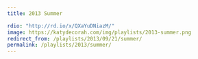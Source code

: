 ```yaml
---
title: 2013 Summer

rdio: "http://rd.io/x/QXaYuDNiazM/"
image: https://katydecorah.com/img/playlists/2013-summer.png
redirect_from: /playlists/2013/09/21/summer/
permalink: /playlists/2013/summer/
---
```

